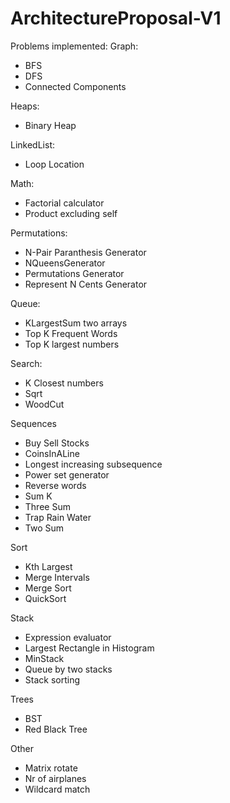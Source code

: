 # ArchitectureProposal-V1

Problems implemented:
Graph:
- BFS
- DFS
- Connected Components

Heaps:
- Binary Heap

LinkedList:
- Loop Location

Math:
- Factorial calculator
- Product excluding self

Permutations:
- N-Pair Paranthesis Generator
- NQueensGenerator
- Permutations Generator
- Represent N Cents Generator

Queue:
- KLargestSum two arrays
- Top K Frequent Words
- Top K largest numbers

Search:
- K Closest numbers
- Sqrt
- WoodCut

Sequences
- Buy Sell Stocks
- CoinsInALine
- Longest increasing subsequence
- Power set generator
- Reverse words
- Sum K
- Three Sum
- Trap Rain Water
- Two Sum

Sort
- Kth Largest
- Merge Intervals
- Merge Sort
- QuickSort

Stack
- Expression evaluator
- Largest Rectangle in Histogram
- MinStack
- Queue by two stacks
- Stack sorting

Trees
- BST
- Red Black Tree

Other
- Matrix rotate
- Nr of airplanes
- Wildcard match

